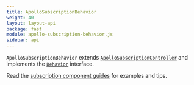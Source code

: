 ```yaml
---
title: ApolloSubscriptionBehavior
weight: 40
layout: layout-api
package: fast
module: apollo-subscription-behavior.js
sidebar: api
---
```


<!-- ----------------------------------------------------------------------------------------
     Welcome! This file includes automatically generated API documentation.
     To edit the docs that appear within, find the original source file under `packages/*`,
     corresponding to the package name and module in this YAML front-matter block.
     Thank you for your interest in Apollo Elements 😁
------------------------------------------------------------------------------------------ -->


`ApolloSubscriptionBehavior` extends [`ApolloSubscriptionController`](/api/core/controllers/query/) and implements the [`Behavior`](https://www.fast.design/docs/api/fast-element.behavior) interface.

Read the [subscription component guides](/guides/usage/subscriptions/) for examples and tips.
